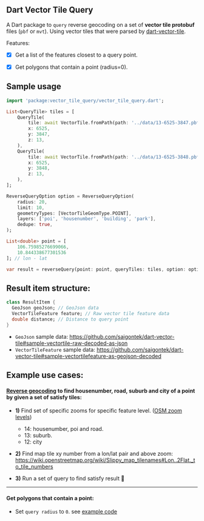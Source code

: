 ## Dart Vector Tile Query
A Dart package to `query` reverse geocoding on a set of **vector tile protobuf** files (`pbf` or `mvt`).
Using vector tiles that were parsed by [dart-vector-tile](https://github.com/saigontek/dart-vector-tile).

Features:
- [x] Get a list of the features closest to a query point.
- [x] Get polygons that contain a point (radius=0).


## Sample usage

```dart
import 'package:vector_tile_query/vector_tile_query.dart';

List<QueryTile> tiles = [
    QueryTile(
        tile: await VectorTile.fromPath(path: '../data/13-6525-3847.pbf'),
        x: 6525,
        y: 3847,
        z: 13,
    ),
    QueryTile(
        tile: await VectorTile.fromPath(path: '../data/13-6525-3848.pbf'),
        x: 6525,
        y: 3848,
        z: 13,
    ),
];

ReverseQueryOption option = ReverseQueryOption(
    radius: 20,
    limit: 10,
    geometryTypes: [VectorTileGeomType.POINT],
    layers: ['poi', 'housenumber', 'building', 'park'],
    dedupe: true,
);

List<double> point = [
    106.75985276699066,
    10.844338677301536
]; // lon - lat

var result = reverseQuery(point: point, queryTiles: tiles, option: option);
```

## Result item structure:

```dart
class ResultItem {
  GeoJson geoJson; // GeoJson data
  VectorTileFeature feature; // Raw vector tile feature data
  double distance; // Distance to query point
}
```

- `GeoJson` sample data: https://github.com/saigontek/dart-vector-tile#sample-vectortile-raw-decoded-as-json
- `VectorTileFeature` sample data: https://github.com/saigontek/dart-vector-tile#sample-vectortilefeature-as-geojson-decoded


## Example use cases:

#### [Reverse geocoding](example/lib/main.dart) to find housenumber, road, suburb and city of a point by given a set of satisfy tiles:

- **1)** Find set of specific zooms for specific feature level. ([OSM zoom levels](https://wiki.openstreetmap.org/wiki/Zoom_levels))
    + 14: housenumber, poi and road.
    + 13: suburb.
    + 12: city

- **2)** Find map tile xy number from a lon/lat pair and above zoom: https://wiki.openstreetmap.org/wiki/Slippy_map_tilenames#Lon..2Flat._to_tile_numbers

- **3)** Run a set of query to find satisfy result :beer:

------------------------------------

#### Get polygons that contain a point:
- Set `query radius` to `0`. see [example code](example/lib/main.dart)
